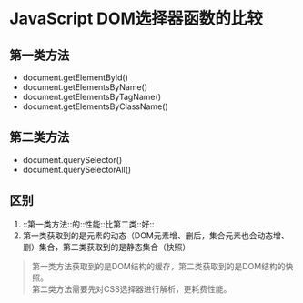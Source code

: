 # JavaScript DOM选择器函数的比较

## 第一类方法
* document.getElementById()
* document.getElementsByName()
* document.getElementsByTagName()
* document.getElementsByClassName()

## 第二类方法
* document.querySelector()
* document.querySelectorAll()

## 区别
1. ::第一类方法::的::性能::比第二类::好::
2. 第一类获取到的是元素的动态（DOM元素增、删后，集合元素也会动态增、删）集合，第二类获取到的是静态集合（快照）
> 第一类方法获取到的是DOM结构的缓存，第二类获取到的是DOM结构的快照。  
> 第二类方法需要先对CSS选择器进行解析，更耗费性能。  